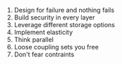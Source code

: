 1. Design for failure and nothing fails
2. Build security in every layer
3. Leverage different storage options
4. Implement elasticity
5. Think parallel
6. Loose coupling sets you free
7. Don't fear contraints